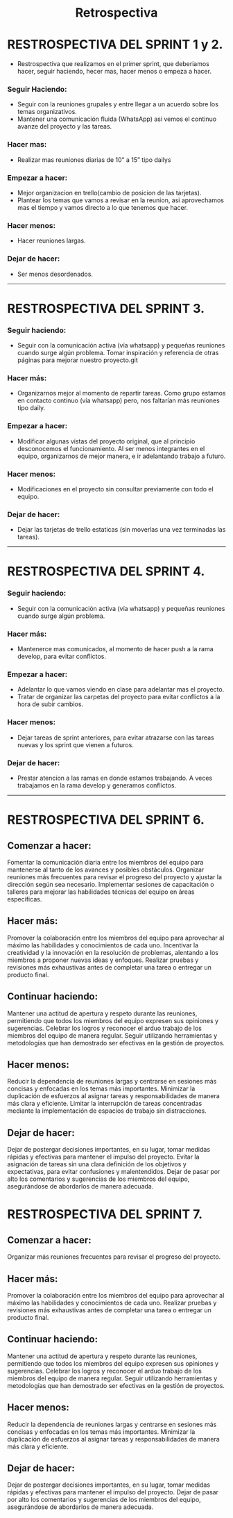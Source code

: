 <h1 align="center">Retrospectiva</h1>

# RESTROSPECTIVA DEL SPRINT 1 y 2.

- Restrospectiva que realizamos en el primer sprint, que deberiamos hacer, seguir haciendo, hecer mas, hacer menos o empeza a hacer.

### Seguir Haciendo:

- Seguir con la reuniones grupales y entre llegar a un acuerdo sobre los temas organizativos.
- Mantener una comunicación fluida (WhatsApp) asi vemos el continuo avanze del proyecto y las tareas.

### Hacer mas:

- Realizar mas reuniones diarias de 10” a 15” tipo dailys

### Empezar a hacer:

- Mejor organizacion en trello(cambio de posicion de las tarjetas).
- Plantear los temas que vamos a revisar en la reunion, asi aprovechamos mas el tiempo y vamos directo a lo que tenemos que hacer.

### Hacer menos:

- Hacer reuniones largas.

### Dejar de hacer:

- Ser menos desordenados.

***********************************************************************************************************

# RESTROSPECTIVA DEL SPRINT 3.

### Seguir haciendo:
- Seguir con la comunicación activa (vía whatsapp) y pequeñas reuniones cuando surge algún problema.
  Tomar inspiración y referencia de otras páginas para mejorar nuestro proyecto.git 

### Hacer más:
- Organizarnos mejor al momento de repartir tareas.
  Como grupo estamos en contacto continuo (vía whatsapp) pero, nos faltarían más reuniones tipo daily.

### Empezar a hacer:
- Modificar algunas vistas del proyecto original, que al principio desconocemos el funcionamiento.
  Al ser menos integrantes en el equipo, organizarnos de mejor manera, e ir adelantando trabajo a futuro.

### Hacer menos:
- Modificaciones en el proyecto sin consultar previamente con todo el equipo.

### Dejar de hacer:
- Dejar las tarjetas de trello estaticas (sin moverlas una vez terminadas las tareas).


**********************************************************************************************************

# RESTROSPECTIVA DEL SPRINT 4.

### Seguir haciendo:
- Seguir con la comunicación activa (vía whatsapp) y pequeñas reuniones cuando surge algún problema.

### Hacer más:
- Mantenerce mas comunicados, al momento de hacer push a la rama develop, para evitar conflictos.
     

### Empezar a hacer:
- Adelantar lo que vamos viendo en clase para adelantar mas el proyecto.
- Tratar de organizar las carpetas del proyecto para evitar conflictos a la hora de subir cambios. 
       
### Hacer menos:
- Dejar tareas de sprint anteriores, para evitar atrazarse con las tareas nuevas y los sprint que vienen a futuros.

### Dejar de hacer:
- Prestar atencion a las ramas en donde estamos trabajando. A veces trabajamos en la rama develop y generamos conflictos.

*********************************************************************************************************

# RESTROSPECTIVA DEL SPRINT 6.
## Comenzar a hacer:

Fomentar la comunicación diaria entre los miembros del equipo para mantenerse al tanto de los avances y posibles obstáculos.
Organizar reuniones más frecuentes para revisar el progreso del proyecto y ajustar la dirección según sea necesario.
Implementar sesiones de capacitación o talleres para mejorar las habilidades técnicas del equipo en áreas específicas.

## Hacer más:

Promover la colaboración entre los miembros del equipo para aprovechar al máximo las habilidades y conocimientos de cada uno.
Incentivar la creatividad y la innovación en la resolución de problemas, alentando a los miembros a proponer nuevas ideas y enfoques.
Realizar pruebas y revisiones más exhaustivas antes de completar una tarea o entregar un producto final.


## Continuar haciendo:

Mantener una actitud de apertura y respeto durante las reuniones, permitiendo que todos los miembros del equipo expresen sus opiniones y sugerencias.
Celebrar los logros y reconocer el arduo trabajo de los miembros del equipo de manera regular.
Seguir utilizando herramientas y metodologías que han demostrado ser efectivas en la gestión de proyectos.


## Hacer menos:

Reducir la dependencia de reuniones largas y centrarse en sesiones más concisas y enfocadas en los temas más importantes.
Minimizar la duplicación de esfuerzos al asignar tareas y responsabilidades de manera más clara y eficiente.
Limitar la interrupción de tareas concentradas mediante la implementación de espacios de trabajo sin distracciones.


## Dejar de hacer:

Dejar de postergar decisiones importantes, en su lugar, tomar medidas rápidas y efectivas para mantener el impulso del proyecto.
Evitar la asignación de tareas sin una clara definición de los objetivos y expectativas, para evitar confusiones y malentendidos.
Dejar de pasar por alto los comentarios y sugerencias de los miembros del equipo, asegurándose de abordarlos de manera adecuada.
# RESTROSPECTIVA DEL SPRINT 7.
## Comenzar a hacer:
Organizar más reuniones frecuentes para revisar el progreso del proyecto.

## Hacer más:

Promover la colaboración entre los miembros del equipo para aprovechar al máximo las habilidades y conocimientos de cada uno.
Realizar pruebas y revisiones más exhaustivas antes de completar una tarea o entregar un producto final.


## Continuar haciendo:

Mantener una actitud de apertura y respeto durante las reuniones, permitiendo que todos los miembros del equipo expresen sus opiniones y sugerencias.
Celebrar los logros y reconocer el arduo trabajo de los miembros del equipo de manera regular.
Seguir utilizando herramientas y metodologías que han demostrado ser efectivas en la gestión de proyectos.


## Hacer menos:

Reducir la dependencia de reuniones largas y centrarse en sesiones más concisas y enfocadas en los temas más importantes.
Minimizar la duplicación de esfuerzos al asignar tareas y responsabilidades de manera más clara y eficiente.


## Dejar de hacer:

Dejar de postergar decisiones importantes, en su lugar, tomar medidas rápidas y efectivas para mantener el impulso del proyecto.
Dejar de pasar por alto los comentarios y sugerencias de los miembros del equipo, asegurándose de abordarlos de manera adecuada.